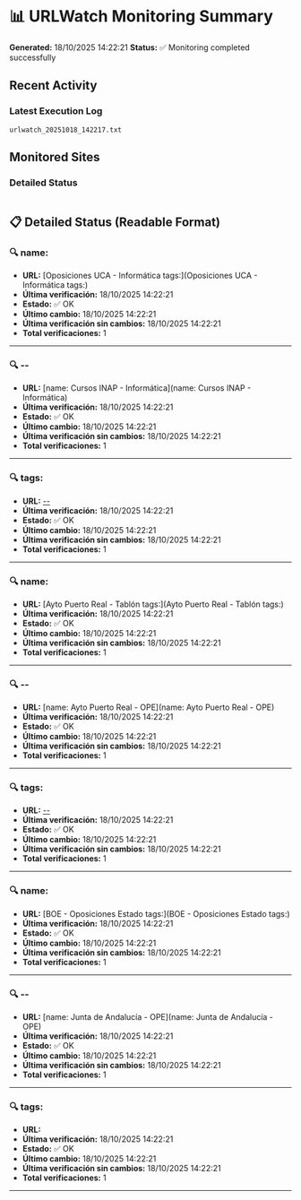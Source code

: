 # 📊 URLWatch Monitoring Summary

**Generated:** 18/10/2025 14:22:21
**Status:** ✅ Monitoring completed successfully

## Recent Activity

### Latest Execution Log
`urlwatch_20251018_142217.txt`

## Monitored Sites

### Detailed Status
```
```

## 📋 Detailed Status (Readable Format)

### 🔍 name:

- **URL:** [Oposiciones UCA - Informática	tags:](Oposiciones UCA - Informática	tags:)
- **Última verificación:** 18/10/2025 14:22:21
- **Estado:** ✅ OK
- **Último cambio:** 18/10/2025 14:22:21
- **Última verificación sin cambios:** 18/10/2025 14:22:21
- **Total verificaciones:** 1

---

### 🔍 --

- **URL:** [name: Cursos INAP - Informática](name: Cursos INAP - Informática)
- **Última verificación:** 18/10/2025 14:22:21
- **Estado:** ✅ OK
- **Último cambio:** 18/10/2025 14:22:21
- **Última verificación sin cambios:** 18/10/2025 14:22:21
- **Total verificaciones:** 1

---

### 🔍 tags:

- **URL:** [--](--)
- **Última verificación:** 18/10/2025 14:22:21
- **Estado:** ✅ OK
- **Último cambio:** 18/10/2025 14:22:21
- **Última verificación sin cambios:** 18/10/2025 14:22:21
- **Total verificaciones:** 1

---

### 🔍 name:

- **URL:** [Ayto Puerto Real - Tablón	tags:](Ayto Puerto Real - Tablón	tags:)
- **Última verificación:** 18/10/2025 14:22:21
- **Estado:** ✅ OK
- **Último cambio:** 18/10/2025 14:22:21
- **Última verificación sin cambios:** 18/10/2025 14:22:21
- **Total verificaciones:** 1

---

### 🔍 --

- **URL:** [name: Ayto Puerto Real - OPE](name: Ayto Puerto Real - OPE)
- **Última verificación:** 18/10/2025 14:22:21
- **Estado:** ✅ OK
- **Último cambio:** 18/10/2025 14:22:21
- **Última verificación sin cambios:** 18/10/2025 14:22:21
- **Total verificaciones:** 1

---

### 🔍 tags:

- **URL:** [--](--)
- **Última verificación:** 18/10/2025 14:22:21
- **Estado:** ✅ OK
- **Último cambio:** 18/10/2025 14:22:21
- **Última verificación sin cambios:** 18/10/2025 14:22:21
- **Total verificaciones:** 1

---

### 🔍 name:

- **URL:** [BOE - Oposiciones Estado	tags:](BOE - Oposiciones Estado	tags:)
- **Última verificación:** 18/10/2025 14:22:21
- **Estado:** ✅ OK
- **Último cambio:** 18/10/2025 14:22:21
- **Última verificación sin cambios:** 18/10/2025 14:22:21
- **Total verificaciones:** 1

---

### 🔍 --

- **URL:** [name: Junta de Andalucía - OPE](name: Junta de Andalucía - OPE)
- **Última verificación:** 18/10/2025 14:22:21
- **Estado:** ✅ OK
- **Último cambio:** 18/10/2025 14:22:21
- **Última verificación sin cambios:** 18/10/2025 14:22:21
- **Total verificaciones:** 1

---

### 🔍 tags:

- **URL:** []()
- **Última verificación:** 18/10/2025 14:22:21
- **Estado:** ✅ OK
- **Último cambio:** 18/10/2025 14:22:21
- **Última verificación sin cambios:** 18/10/2025 14:22:21
- **Total verificaciones:** 1

---

